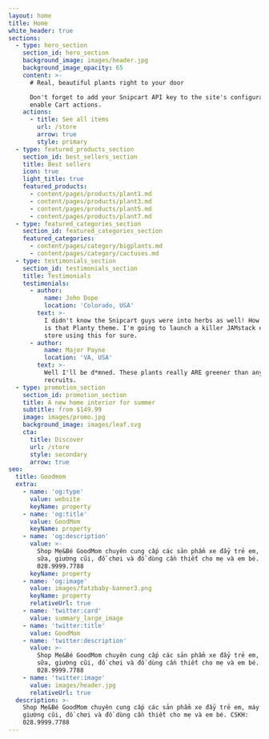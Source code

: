 ```yaml
---
layout: home
title: Home
white_header: true
sections:
  - type: hero_section
    section_id: hero_section
    background_image: images/header.jpg
    background_image_opacity: 65
    content: >-
      # Real, beautiful plants right to your door

      Don't forget to add your Snipcart API key to the site's configuration to
      enable Cart actions.
    actions:
      - title: See all items
        url: /store
        arrow: true
        style: primary
  - type: featured_products_section
    section_id: best_sellers_section
    title: Best sellers
    icon: true
    light_title: true
    featured_products:
      - content/pages/products/plant1.md
      - content/pages/products/plant3.md
      - content/pages/products/plant5.md
      - content/pages/products/plant7.md
  - type: featured_categories_section
    section_id: featured_categories_section
    featured_categories:
      - content/pages/category/bigplants.md
      - content/pages/category/cactuses.md
  - type: testimonials_section
    section_id: testimonials_section
    title: Testimonials
    testimonials:
      - author:
          name: John Dope
          location: 'Colorado, USA'
        text: >-
          I didn't know the Snipcart guys were into herbs as well! How beautiful
          is that Planty theme. I'm going to launch a killer JAMstack e-commerce
          store using this for sure.
      - author:
          name: Major Payne
          location: 'VA, USA'
        text: >-
          Well I'll be d*mned. These plants really ARE greener than any of my
          recruits.
  - type: promotion_section
    section_id: promotion_section
    title: A new home interior for summer
    subtitle: from $149.99
    image: images/promo.jpg
    background_image: images/leaf.svg
    cta:
      title: Discover
      url: /store
      style: secondary
      arrow: true
seo:
  title: Goodmom
  extra:
    - name: 'og:type'
      value: website
      keyName: property
    - name: 'og:title'
      value: GoodMom
      keyName: property
    - name: 'og:description'
      value: >-
        Shop Mẹ&Bé GoodMom chuyên cung cấp các sản phẩm xe đẩy trẻ em, máy hút
        sữa, giường cũi, đồ chơi và đồ dùng cần thiết cho mẹ và em bé. CSKH:
        028.9999.7788
      keyName: property
    - name: 'og:image'
      value: images/fatzbaby-banner3.png
      keyName: property
      relativeUrl: true
    - name: 'twitter:card'
      value: summary_large_image
    - name: 'twitter:title'
      value: GoodMom
    - name: 'twitter:description'
      value: >-
        Shop Mẹ&Bé GoodMom chuyên cung cấp các sản phẩm xe đẩy trẻ em, máy hút
        sữa, giường cũi, đồ chơi và đồ dùng cần thiết cho mẹ và em bé. CSKH:
        028.9999.7788
    - name: 'twitter:image'
      value: images/header.jpg
      relativeUrl: true
  description: >-
    Shop Mẹ&Bé GoodMom chuyên cung cấp các sản phẩm xe đẩy trẻ em, máy hút sữa,
    giường cũi, đồ chơi và đồ dùng cần thiết cho mẹ và em bé. CSKH:
    028.9999.7788
---
```

